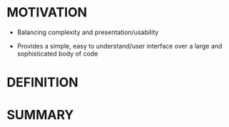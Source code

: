 # MOTIVATION

* Balancing complexity and presentation/usability

* Provides a simple, easy to understand/user interface over a large and sophisticated body of code

# DEFINITION

# SUMMARY
